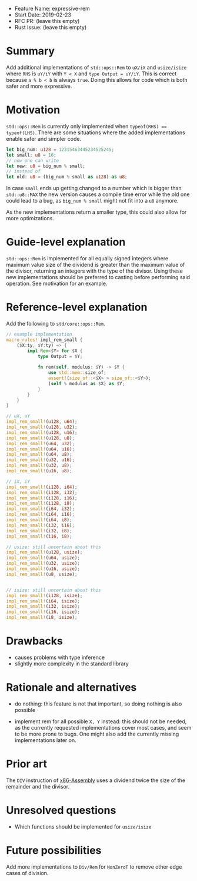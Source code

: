 - Feature Name: expressive-rem
- Start Date: 2019-02-23
- RFC PR: (leave this empty)
- Rust Issue: (leave this empty)

# Summary
[summary]: #summary

Add additional implementations of `std::ops::Rem` to `uX/iX` and `usize/isize` where `RHS` is `uY/iY` with `Y < X` and `type Output = uY/iY`. This is correct because `a % b < b` is always `true`. Doing this allows for code which is both safer and more expressive.

# Motivation
[motivation]: #motivation

`std::ops::Rem` is currently only implemented when `typeof(RHS) == typeof(LHS)`. There are some situations where the added implementations enable safer and simpler code.

```rust
let big_num: u128 = 12315463445234525245;
let small: u8 = 16;
// now one can write
let new: u8 = big_num % small;
// instead of
let old: u8 = (big_num % small as u128) as u8;
```
In case `small` ends up getting changed to a number which is bigger than `std::u8::MAX` the new version causes a compile time error while the old one could lead to a bug, as `big_num % small` might not fit into a `u8` anymore.

As the new implementations return a smaller type, this could also allow for more optimizations.

# Guide-level explanation
[guide-level-explanation]: #guide-level-explanation

`std::ops::Rem` is implemented for all equally signed integers where maximum value size of the dividend is greater than the maximum value of the divisor, returning an integers with the type of the divisor. Using these new implementations should be preferred to casting before performing said operation. See motivation for an example.

# Reference-level explanation
[reference-level-explanation]: #reference-level-explanation

Add the following to `std/core::ops::Rem`.

```rust
// example implementation
macro_rules! impl_rem_small {
    ($X:ty, $Y:ty) => {
        impl Rem<$Y> for $X {
            type Output = $Y;
        
            fn rem(self, modulus: $Y) -> $Y {
                use std::mem::size_of;
                assert!(size_of::<$X> > size_of::<$Y>);
                (self % modulus as $X) as $Y;
            }
        }
    }
}

// uX, uY
impl_rem_small!(u128, u64);
impl_rem_small!(u128, u32);
impl_rem_small!(u128, u16);
impl_rem_small!(u128, u8);
impl_rem_small!(u64, u32);
impl_rem_small!(u64, u16);
impl_rem_small!(u64, u8);
impl_rem_small!(u32, u16);
impl_rem_small!(u32, u8);
impl_rem_small!(u16, u8);

// iX, iY
impl_rem_small!(i128, i64);
impl_rem_small!(i128, i32);
impl_rem_small!(i128, i16);
impl_rem_small!(i128, i8);
impl_rem_small!(i64, i32);
impl_rem_small!(i64, i16);
impl_rem_small!(i64, i8);
impl_rem_small!(i32, i16);
impl_rem_small!(i32, i8);
impl_rem_small!(i16, i8);

// usize: still uncertain about this
impl_rem_small!(u128, usize);
impl_rem_small!(u64, usize);
impl_rem_small!(u32, usize);
impl_rem_small!(u16, usize);
impl_rem_small!(u8, usize);


// isize: still uncertain about this
impl_rem_small!(i128, isize);
impl_rem_small!(i64, isize);
impl_rem_small!(i32, isize);
impl_rem_small!(i16, isize);
impl_rem_small!(i8, isize);
```

# Drawbacks
[drawbacks]: #drawbacks

- causes problems with type inference
- slightly more complexity in the standard library

# Rationale and alternatives
[rationale-and-alternatives]: #rationale-and-alternatives

- do nothing: this feature is not that important, so doing nothing is also possible

- implement rem for all possible `X, Y` instead: this should not be needed, as the currently requested implementations cover most cases, and seem to be more prone to bugs. One might also add the currently missing implementations later on. 

# Prior art
[prior-art]: #prior-art

The `DIV` instruction of [x86-Assembly][1] uses a dividend twice the size of the remainder and the divisor.

# Unresolved questions
[unresolved-questions]: #unresolved-questions

- Which functions should be implemented for `usize/isize`

# Future possibilities
[future-possibilities]: #future-possibilities

Add more implementations to `Div/Rem` for `NonZeroT` to remove other edge cases of division.

[1]: https://www.felixcloutier.com/x86/div